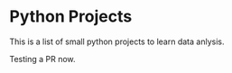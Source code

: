 # Python Projects

This is a list of small python projects to learn data anlysis.

Testing a PR now.
